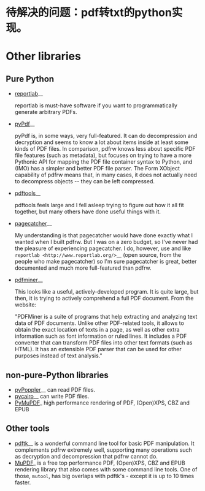 # 待解决的问题：pdf转txt的python实现。



Other libraries
=====================

Pure Python
-----------

-  [reportlab](http://www.reportlab.org/)__

    reportlab is must-have software if you want to programmatically
    generate arbitrary PDFs.

-  [pyPdf](https://github.com/mstamy2/PyPDF2)__

    pyPdf is, in some ways, very full-featured. It can do decompression
    and decryption and seems to know a lot about items inside at least
    some kinds of PDF files. In comparison, pdfrw knows less about
    specific PDF file features (such as metadata), but focuses on trying
    to have a more Pythonic API for mapping the PDF file container
    syntax to Python, and (IMO) has a simpler and better PDF file
    parser.  The Form XObject capability of pdfrw means that, in many
    cases, it does not actually need to decompress objects -- they
    can be left compressed.

-  [pdftools](http://www.boddie.org.uk/david/Projects/Python/pdftools/index.html)__

    pdftools feels large and I fell asleep trying to figure out how it
    all fit together, but many others have done useful things with it.

-  [pagecatcher](http://www.reportlab.com/docs/pagecatcher-ds.pdf)__

    My understanding is that pagecatcher would have done exactly what I
    wanted when I built pdfrw. But I was on a zero budget, so I've never
    had the pleasure of experiencing pagecatcher. I do, however, use and
    like `reportlab <http://www.reportlab.org/>`__ (open source, from
    the people who make pagecatcher) so I'm sure pagecatcher is great,
    better documented and much more full-featured than pdfrw.

-   [pdfminer](http://www.unixuser.org/~euske/python/pdfminer/index.html)__

    This looks like a useful, actively-developed program. It is quite
    large, but then, it is trying to actively comprehend a full PDF
    document. From the website:

    "PDFMiner is a suite of programs that help extracting and analyzing
    text data of PDF documents. Unlike other PDF-related tools, it
    allows to obtain the exact location of texts in a page, as well as
    other extra information such as font information or ruled lines. It
    includes a PDF converter that can transform PDF files into other
    text formats (such as HTML). It has an extensible PDF parser that
    can be used for other purposes instead of text analysis."

non-pure-Python libraries
-------------------------

-  [pyPoppler](https://launchpad.net/poppler-python/)__ can read PDF
   files.
-  [pycairo](http://www.cairographics.org/pycairo/)__ can write PDF
   files.
-  [PyMuPDF](https://github.com/rk700/PyMuPDF)_ high performance rendering
   of PDF, (Open)XPS, CBZ and EPUB

Other tools
-----------

-  [pdftk](https://www.pdflabs.com/tools/pdftk-the-pdf-toolkit/)__ is a wonderful command
   line tool for basic PDF manipulation. It complements pdfrw extremely
   well, supporting many operations such as decryption and decompression
   that pdfrw cannot do.
-  [MuPDF](http://www.mupdf.com/)_ is a free top performance PDF, (Open)XPS, CBZ and EPUB rendering library
   that also comes with some command line tools. One of those, ``mutool``, has big overlaps with pdftk's - 
   except it is up to 10 times faster.


